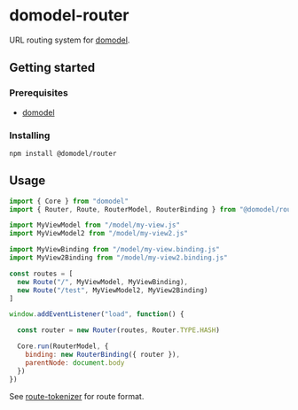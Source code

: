 # domodel-router

URL routing system for [domodel](https://github.com/thoughtsunificator/domodel).

## Getting started

### Prerequisites

- [domodel](https://github.com/thoughtsunificator/domodel)

### Installing

`npm install @domodel/router`

## Usage

```javascript
import { Core } from "domodel"
import { Router, Route, RouterModel, RouterBinding } from "@domodel/router"

import MyViewModel from "/model/my-view.js"
import MyViewModel2 from "/model/my-view2.js"

import MyViewBinding from "/model/my-view.binding.js"
import MyView2Binding from "/model/my-view2.binding.js"

const routes = [
  new Route("/", MyViewModel, MyViewBinding),
  new Route("/test", MyViewModel2, MyView2Binding)
]

window.addEventListener("load", function() {

  const router = new Router(routes, Router.TYPE.HASH)

  Core.run(RouterModel, {
    binding: new RouterBinding({ router }),
    parentNode: document.body
  })
})
```

See [route-tokenizer](https://github.com/thoughtsunificator/route-tokenizer) for route format.
